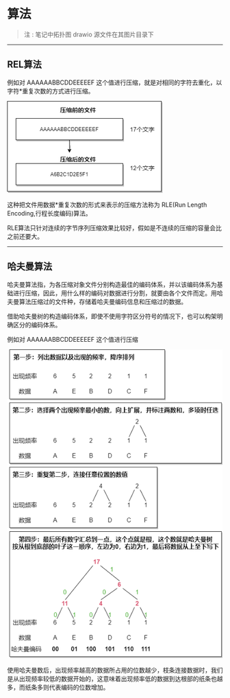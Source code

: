 # 算法

> 注 : 笔记中拓扑图 drawio 源文件在其图片目录下

---

## REL算法

例如对 AAAAAABBCDDEEEEEF 这个值进行压缩，就是对相同的字符去重化，以字符*重复次数的方式进行压缩。

![](../../../assets/img/Develop/计算机基础/算法/1.png)

这种把文件用数据*重复次数的形式来表示的压缩方法称为 RLE(Run Length Encoding,行程长度编码)算法。

RLE算法只针对连续的字节序列压缩效果比较好，假如是不连续的压缩的容量会比之前还要大。

---

## 哈夫曼算法

哈夫曼算法指，为各压缩对象文件分别构造最佳的编码体系，并以该编码体系为基础进行压缩，因此，用什么样的编码对数据进行分割，就要由各个文件而定。用哈夫曼算法压缩过的文件种，存储着哈夫曼编码信息和压缩过的数据。

借助哈夫曼树的构造编码体系，即使不使用字符区分符号的情况下，也可以构架明确区分的编码体系。

例如对 AAAAAABBCDDEEEEEF 这个值进行压缩

![](../../../assets/img/Develop/计算机基础/算法/2.png)

使用哈夫曼数后，出现频率越高的数据所占用的位数越少，枝条连接数据时，我们是从出现频率较低的数据开始的，这意味着出现频率低的数据到达根部的纸条也越多，而纸条多则代表编码的位数增加。
